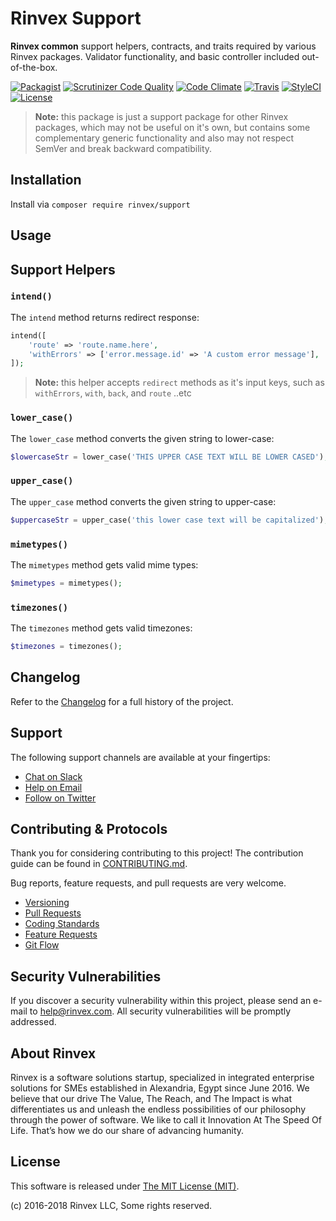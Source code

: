 # Rinvex Support

**Rinvex common** support helpers, contracts, and traits required by various Rinvex packages. Validator functionality, and basic controller included out-of-the-box.

[![Packagist](https://img.shields.io/packagist/v/rinvex/support.svg?label=Packagist&style=flat-square)](https://packagist.org/packages/rinvex/support)
[![Scrutinizer Code Quality](https://img.shields.io/scrutinizer/g/rinvex/support.svg?label=Scrutinizer&style=flat-square)](https://scrutinizer-ci.com/g/rinvex/support/)
[![Code Climate](https://img.shields.io/codeclimate/github/rinvex/support.svg?label=CodeClimate&style=flat-square)](https://codeclimate.com/github/rinvex/support)
[![Travis](https://img.shields.io/travis/rinvex/support.svg?label=TravisCI&style=flat-square)](https://travis-ci.org/rinvex/support)
[![StyleCI](https://styleci.io/repos/60968880/shield)](https://styleci.io/repos/60968880)
[![License](https://img.shields.io/packagist/l/rinvex/support.svg?label=License&style=flat-square)](https://github.com/rinvex/support/blob/develop/LICENSE)


> **Note:** this package is just a support package for other Rinvex packages, which may not be useful on it's own, but contains some complementary generic functionality and also may not respect SemVer and break backward compatibility.


## Installation

Install via `composer require rinvex/support`


## Usage

## Support Helpers

### `intend()`

The `intend` method returns redirect response:
```php
intend([
    'route' => 'route.name.here',
    'withErrors' => ['error.message.id' => 'A custom error message'],
]);
```

> **Note:** this helper accepts `redirect` methods as it's input keys, such as `withErrors`, `with`, `back`, and `route` ..etc

### `lower_case()`

The `lower_case` method converts the given string to lower-case:
```php
$lowercaseStr = lower_case('THIS UPPER CASE TEXT WILL BE LOWER CASED');
```

### `upper_case()`

The `upper_case` method converts the given string to upper-case:
```php
$uppercaseStr = upper_case('this lower case text will be capitalized');
```

### `mimetypes()`

The `mimetypes` method gets valid mime types:
```php
$mimetypes = mimetypes();
```

### `timezones()`

The `timezones` method gets valid timezones:
```php
$timezones = timezones();
```


## Changelog

Refer to the [Changelog](CHANGELOG.md) for a full history of the project.


## Support

The following support channels are available at your fingertips:

- [Chat on Slack](http://chat.rinvex.com)
- [Help on Email](mailto:help@rinvex.com)
- [Follow on Twitter](https://twitter.com/rinvex)


## Contributing & Protocols

Thank you for considering contributing to this project! The contribution guide can be found in [CONTRIBUTING.md](CONTRIBUTING.md).

Bug reports, feature requests, and pull requests are very welcome.

- [Versioning](CONTRIBUTING.md#versioning)
- [Pull Requests](CONTRIBUTING.md#pull-requests)
- [Coding Standards](CONTRIBUTING.md#coding-standards)
- [Feature Requests](CONTRIBUTING.md#feature-requests)
- [Git Flow](CONTRIBUTING.md#git-flow)


## Security Vulnerabilities

If you discover a security vulnerability within this project, please send an e-mail to [help@rinvex.com](help@rinvex.com). All security vulnerabilities will be promptly addressed.


## About Rinvex

Rinvex is a software solutions startup, specialized in integrated enterprise solutions for SMEs established in Alexandria, Egypt since June 2016. We believe that our drive The Value, The Reach, and The Impact is what differentiates us and unleash the endless possibilities of our philosophy through the power of software. We like to call it Innovation At The Speed Of Life. That’s how we do our share of advancing humanity.


## License

This software is released under [The MIT License (MIT)](LICENSE).

(c) 2016-2018 Rinvex LLC, Some rights reserved.

